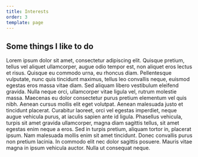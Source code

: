 ```yaml
---
title: Interests
order: 3
template: page
---
```

## Some things I like to do

Lorem ipsum dolor sit amet, consectetur adipiscing elit. Quisque pretium, tellus vel aliquet ullamcorper, augue odio tempor est, non aliquet eros lectus et risus. Quisque eu commodo urna, eu rhoncus diam. Pellentesque vulputate, nunc quis tincidunt maximus, tellus leo convallis neque, euismod egestas eros massa vitae diam. Sed aliquam libero vestibulum eleifend gravida. Nulla neque orci, ullamcorper vitae ligula vel, rutrum molestie massa. Maecenas eu dolor consectetur purus pretium elementum vel quis nibh. Aenean cursus mollis elit eget volutpat. Aenean malesuada justo et tincidunt placerat. Curabitur laoreet, orci vel egestas imperdiet, neque augue vehicula purus, at iaculis sapien ante id ligula. Phasellus vehicula, turpis sit amet gravida ullamcorper, magna diam sagittis tellus, sit amet egestas enim neque a eros. Sed in turpis pretium, aliquam tortor in, placerat ipsum. Nam malesuada mollis enim sit amet tincidunt. Donec convallis purus non pretium lacinia. In commodo elit nec dolor sagittis posuere. Mauris vitae magna in ipsum vehicula auctor. Nulla ut consequat neque.